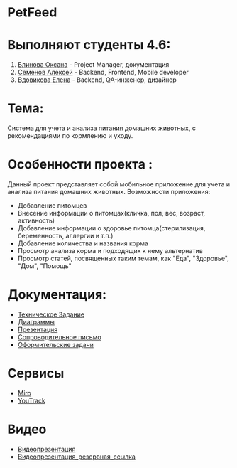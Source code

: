 # PetFeed
# Выполняют студенты 4.6:
1. [Блинова Оксана](https://github.com/OksanaBlinova) - Project Manager, документация
2. [Семенов Алексей](https://github.com/Purpletta) - Backend, Frontend, Mobile developer
3. [Вдовикова Елена](https://github.com/vdovikova) - Backend, QA-инженер, дизайнер
# Тема: 
Система для учета и анализа питания домашних животных, с рекомендациями по кормлению и уходу.
# Особенности проекта :
Данный проект представляет собой мобильное приложение для учета и анализа питания домашних животных.
Возможности приложения:
- Добавление питомцев
- Внесение информации о питомцах(кличка, пол, вес, возраст, активность)
- Добавление информации о здоровье питомца(стерилизация, беременность, аллергии и т.п.)
- Добавление количества и названия корма
- Просмотр анализа корма и подходящих к нему альтернатив
- Просмотр статей, посвященных таким темам, как "Еда", "Здоровье", "Дом", "Помощь"

# Документация:
- [Техническое Задание](https://github.com/Purpletta/PetFeed/tree/main/%D0%94%D0%BE%D0%BA%D1%83%D0%BC%D0%B5%D0%BD%D1%82%D0%B0%D1%86%D0%B8%D1%8F/%D0%A2%D0%B5%D1%85%D0%BD%D0%B8%D1%87%D0%B5%D1%81%D0%BA%D0%BE%D0%B5%20%D0%B7%D0%B0%D0%B4%D0%B0%D0%BD%D0%B8%D0%B5)
- [Диаграммы](https://github.com/Purpletta/PetFeed/tree/main/%D0%94%D0%B8%D0%B0%D0%B3%D1%80%D0%B0%D0%BC%D0%BC%D1%8B)
- [Презентация](https://github.com/Purpletta/PetFeed/tree/main/%D0%94%D0%BE%D0%BA%D1%83%D0%BC%D0%B5%D0%BD%D1%82%D0%B0%D1%86%D0%B8%D1%8F/%D0%9F%D1%80%D0%B5%D0%B7%D0%B5%D0%BD%D1%82%D0%B0%D1%86%D0%B8%D1%8F)
- [Сопроводительное письмо](https://github.com/Purpletta/PetFeed/tree/main/%D0%94%D0%BE%D0%BA%D1%83%D0%BC%D0%B5%D0%BD%D1%82%D0%B0%D1%86%D0%B8%D1%8F/%D0%A1%D0%BE%D0%BF%D1%80%D0%BE%D0%B2%D0%BE%D0%B4%D0%B8%D1%82%D0%B5%D0%BB%D1%8C%D0%BD%D0%BE%D0%B5%20%D0%BF%D0%B8%D1%81%D1%8C%D0%BC%D0%BE)
- [Оформительские задачи](https://github.com/Purpletta/PetFeed/blob/main/%D0%94%D0%BE%D0%BA%D1%83%D0%BC%D0%B5%D0%BD%D1%82%D0%B0%D1%86%D0%B8%D1%8F/%D0%9E%D1%84%D0%BE%D1%80%D0%BC%D0%B8%D1%82%D0%B5%D0%BB%D1%8C%D1%81%D0%BA%D0%B8%D0%B5%20%D0%B7%D0%B0%D0%B4%D0%B0%D1%87%D0%B8.pdf)
# Сервисы
- [Miro](https://miro.com/app/board/uXjVNix6Kkc=/?share_link_id=409771900834)
- [YouTrack](https://vdovikova.youtrack.cloud/agiles/159-2/current)
# Видео 
- [Видеопрезентация](https://drive.google.com/file/d/1MQjKi6VsM67iNQW8Yf4f4-TfXtUT03-k/)
- [Видеопрезентация_резервная_ссылка](https://disk.yandex.ru/i/A1664zXzV8Y4gw)
